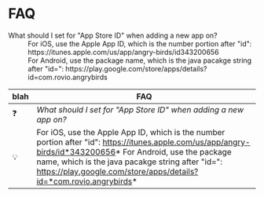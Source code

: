 # FAQ

<dl>
  <dt>What should I set for "App Store ID" when adding a new app on?</dt>
  <dd>
    For iOS, use the Apple App ID, which is the number portion after "id": https://itunes.apple.com/us/app/angry-birds/id343200656<br/>
    For Android, use the package name, which is the java pacakge string after "id=": https://play.google.com/store/apps/details?id=com.rovio.angrybirds
  </dd>
</dl>

| blah | FAQ |
| ---- | --- |
| :question: | *What should I set for "App Store ID" when adding a new app on?* |
| :bulb: | For iOS, use the Apple App ID, which is the number portion after "id": https://itunes.apple.com/us/app/angry-birds/id*343200656* For Android, use the package name, which is the java pacakge string after "id=": https://play.google.com/store/apps/details?id=*com.rovio.angrybirds* |
